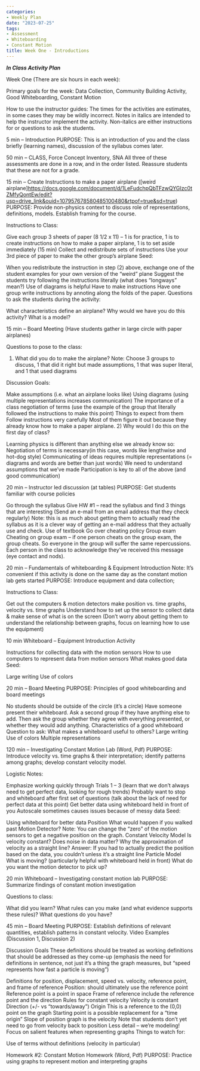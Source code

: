 ```yaml
---
categories:
- Weekly Plan
date: "2023-07-25"
tags:
- Assessment
- Whiteboarding
- Constant Motion
title: Week One - Introductions
---
```


***In Class Activity Plan***

Week One (There are six hours in each week):

Primary goals for the week: Data Collection, Community Building Activity, Good Whiteboarding, Constant Motion

How to use the instructor guides: The times for the activities are estimates, in some cases they may be wildly incorrect. Notes in italics are intended to help the instructor implement the activity. Non-italics are either instructions for or questions to ask the students.

 

5 min – Introduction
PURPOSE: This is an introduction of you and the class briefly (learning names), discussion of the syllabus comes later.

 

50 min – CLASS, Force Concept Inventory, SNA
All three of these assessments are done in a row, and in the order listed. Reassure students that these are not for a grade.

 

15 min – Create Instructions to make a paper airplane ([weird airplane]<https://docs.google.com/document/d/1LeFudchpQbTFzwQYGIzc0tZMfyQontEw/edit?usp=drive_link&ouid=107957678580485100480&rtpof=true&sd=true>)
PURPOSE: Provide non-physics context to discuss role of representations, definitions, models. Establish framing for the course.

Instructions to Class:

Give each group 3 sheets of paper (8 1/2 x 11) – 1 is for practice, 1 is to create instructions on how to make a paper airplane, 1 is to set aside immediately (15 min)
Collect and redistribute sets of instructions
Use your 3rd piece of paper to make the other group’s airplane
Seed:

When you redistribute the instruction in step (2) above, exchange one of the student examples for your own version of the “weird” plane
Suggest the students try following the instructions literally (what does “longways” mean?)
Use of diagrams is helpful
Have to make instructions
Have one group write instructions by annoting along the folds of the paper.
Questions to ask the students during the activity:

What characteristics define an airplane?
Why would we have you do this activity?
What is a model?
 

15 min – Board Meeting
(Have students gather in large circle with paper airplanes)

Questions to pose to the class:

1) What did you do to make the airplane?
Note: Choose 3 groups to discuss, 1 that did it right but made assumptions, 1 that was super literal, and 1 that used diagrams

Discussion Goals:

Make assumptions (i.e. what an airplane looks like)
Using diagrams (using multiple representations increases communication)
The importance of a class negotiation of terms (use the example of the group that literally followed the instructions to make this point)
Things to expect from them
Follow instructions very carefully
Most of them figure it out because they already know how to make a paper airplane.
2) Why would I do this on the first day of class?

Learning physics is different than anything else we already know so:
Negotiation of terms is necessary(in this case, words like lengthwise and hot-dog style)
Communicating of ideas requires multiple representations (= diagrams and words are better than just words)
We need to understand assumptions that we’ve made
Participation is key to all of the above (and good communication)
 

20 min – Instructor led discussion (at tables)
PURPOSE: Get students familiar with course policies

Go through the syllabus
Give HW #1 – read the syllabus and find 3 things that are interesting (Send an e-mail from an email address that they check regularly) Note: this is as much about getting them to actually read the syllabus as it is a clever way of getting an e-mail address that they actually use and check.
Use of textbook
Go over cheating policy
Group exam
Cheating on group exam – if one person cheats on the group exam, the group cheats. So everyone in the group will suffer the same repercussions. Each person in the class to acknowledge they’ve received this message (eye contact and nods).
 

20 min – Fundamentals of whiteboarding & Equipment Introduction
Note: It’s convenient if this activity is done on the same day as the constant motion lab gets started
PURPOSE: Introduce equipment and data collection;

Instructions to Class:

Get out the computers & motion detectors make position vs. time graphs, velocity vs. time graphs
Understand how to set up the sensor to collect data & make sense of what is on the screen (Don’t worry about getting them to understand the relationship between graphs, focus on learning how to use the equipment)
 

10 min Whiteboard – Equipment Introduction Activity

Instructions for collecting data with the motion sensors
How to use computers to represent data from motion sensors
What makes good data
Seed:

Large writing
Use of colors
 

20 min – Board Meeting
PURPOSE: Principles of good whiteboarding and board meetings

No students should be outside of the circle (it’s a circle)
Have someone present their whiteboard. Ask a second group if they have anything else to add. Then ask the group whether they agree with everything presented, or whether they would add anything.
Characteristics of a good whiteboard Question to ask: What makes a whiteboard useful to others?
Large writing
Use of colors
Multiple representations
 

120 min – Investigating Constant Motion Lab (Word, Pdf)
PURPOSE: Introduce velocity vs. time graphs & their interpretation; identify patterns among graphs; develop constant velocity model.

Logistic Notes:

Emphasize working quickly through Trials 1 – 3 (learn that we don’t always need to get perfect data, looking for rough trends)
Probably want to stop and whiteboard after first set of questions (talk about the lack of need for perfect data at this point)
Get better data using whiteboard held in front of you
Autoscale sometimes causes issues because of messy data
Seed:

Using whiteboard for better data
Position
What would happen if you walked past Motion Detector?
Note: You can change the “zero” of the motion sensors to get a negative position on the graph.
Constant Velocity Model
Is velocity constant?
Does noise in data matter?
Why the approximation of velocity as a straight line?
Answer: If you had to actually predict the position based on the data, you couldn’t unless it’s a straight line
Particle Model
 What is moving? (particularly helpful with whiteboard held in front)
What do you want the motion detector to pick up?
 

20 min Whiteboard – Investigating constant motion lab
PURPOSE: Summarize findings of constant motion investigation

Questions to class:

What did you learn?
What rules can you make (and what evidence supports these rules)?
What questions do you have?
 

45 min – Board Meeting
PURPOSE: Establish definitions of relevant quantities, establish patterns in constant velocity.
Video Examples (Discussion 1, Discussion 2)

Discussion Goals
These definitions should be treated as working definitions that should be addressed as they come-up (emphasis the need for definitions in sentence, not just it’s a thing the graph measures, but “speed represents how fast a particle is moving”)

Definitions for position, displacement, speed vs. velocity, reference point, and frame of reference
Position: should ultimately use the reference point
Reference point is a point in space
Frame of reference include the reference point and the direction
Rules for constant velocity
Velocity is constant
Direction (+/- vs “towards/away”)
Origin
This is a reference to the (0,0) point on the graph
Starting point is a possible replacement for a “time origin”
Slope of position graph is the velocity
Note that students don’t yet need to go from velocity back to position
Less detail – we’re modeling!
Focus on salient features when representing graphs
Things to watch for:

Use of terms without definitions (velocity in particular)
 

Homework #2: Constant Motion Homework (Word, Pdf)
PURPOSE: Practice using graphs to represent motion and interpreting graphs







